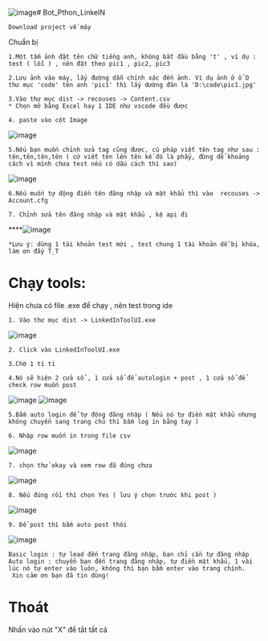 ![image](https://github.com/nguyenxvotanminh3/newBotLinkedIn/assets/91356207/f10d1a33-e994-4cc4-b8c1-c33b3c981d94)# Bot_Pthon_LinkeIN
``````
Download project về máy
``````
Chuẩn bị 

``````
1.Một tấm ảnh đặt tên chữ tiếng anh, không bắt đầu bằng 't' , ví dụ : test ( lỗi ) , nên đặt theo pic1 , pic2, pic3
``````
``````
2.Lưu ảnh vào máy, lấy đường dẫn chính xác đến ảnh. Ví dụ ảnh ở ổ D thư mục 'code' tên anh 'pic1' thì lấy dường đãn là 'D:\code\pic1.jpg'
``````
``````
3.Vào thư mục dist -> recouses -> Content.csv
* Chọn mở bằng Excel hay 1 IDE như vscode đều được
``````
``````
4. paste vào cột Image
``````
![image](https://github.com/nguyenxvotanminh3/newBotLinkedIn/assets/91356207/840f8ee5-458d-4b8d-bf70-32a4ef0d9287)

``````
5.Nếu bạn muốn chỉnh sửa tag cũng được, cú pháp viết tên tag như sau :  tên,tên,tên,tên ( cứ viết tên lên tên kế đó là phẩy, đừng để khoảng cách vì mình chưa test nếu có dấu cách thì sao)
``````
![image](https://github.com/nguyenxvotanminh3/newBotLinkedIn/assets/91356207/d78f18ea-045d-422e-b90f-f553752b017b)

``````
6.Nếu muốn tự động điền tên đăng nhập và mật khẩu thì vào  recouses -> Account.cfg
``````
``````
7. Chỉnh sửa tên đăng nhập và mật khẩu , kệ api đi
``````
****![image](https://github.com/nguyenxvotanminh3/newBotLinkedIn/assets/91356207/b04dd191-e95b-4292-b4be-6032ed351954)

``````
*Lưu ý: dùng 1 tài khoản test mới , test chung 1 tài khoản dễ bị khóa, làm ơn đấy T_T
``````

# Chạy tools:

Hiện chưa có file .exe để chạy , nên test trong ide
``````
1. Vào thư mục dist -> LinkedInToolUI.exe
``````
![image](https://github.com/nguyenxvotanminh3/newBotLinkedIn/assets/91356207/63369eb0-2e25-47ce-9067-80bddce9a184)

``````
2. Click vào LinkedInToolUI.exe

``````

``````
3.Chờ 1 tí tí 
``````
``````
4.Nó sẽ hiện 2 cửa sổ , 1 cửa sổ để autologin + post , 1 cửa sổ để check row muốn post
``````
![image](https://github.com/nguyenxvotanminh3/newBotLinkedIn/assets/91356207/842dec32-bf21-44e9-a72d-67bc368df55a)
![image](https://github.com/nguyenxvotanminh3/newBotLinkedIn/assets/91356207/d785e5e7-6844-4df2-a2ce-d9d82e70f7f6)

``````
5.Bấm auto login để tự động đăng nhập ( Nếu nó tự điền mật khẩu nhưng không chuyển sang trang chủ thì bấm log in bằng tay ) 
``````

``````
6. Nhập row muốn in trong file csv
``````
![image](https://github.com/nguyenxvotanminh3/newBotLinkedIn/assets/91356207/2661539e-6e1f-4622-84dd-4629b3c433dd)

``````
7. chọn thử okay và xem row đã đúng chưa

``````
![image](https://github.com/nguyenxvotanminh3/newBotLinkedIn/assets/91356207/88472b96-a285-4e52-8131-7839b05b0403)

``````
8. Nếu đúng rồi thì chọn Yes ( lưu ý chọn trước khi post )

``````
![image](https://github.com/nguyenxvotanminh3/newBotLinkedIn/assets/91356207/febe7c44-37dd-43e7-a3b9-ba3f1bce4405)

``````
9. Để post thì bấm auto post thôi

``````
![image](https://github.com/nguyenxvotanminh3/newBotLinkedIn/assets/91356207/ee73cdc7-3060-4e76-9a3b-3fd0b1ef529c)

``````
Basic login : tự lead đến trang đăng nhập, bạn chỉ cần tự đăng nhập
Auto login : chuyển bạn đến trang đăng nhập, tự điền mật khẩu, 1 vài lúc nó tự enter vào luôn, không thì bạn bấm enter vào trang chính.
 Xin cảm ơn bạn đã tin dùng!
``````

# Thoát
Nhấn vào nút "X" để tắt tất cả
 
